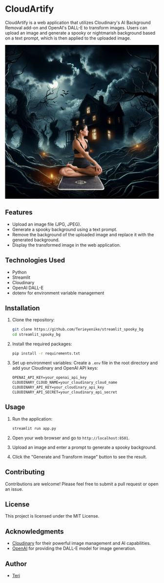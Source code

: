 # CloudArtify

CloudArtify is a web application that utilizes Cloudinary's AI Background Removal add-on and OpenAI's DALL-E to transform images. Users can upload an image and generate a spooky or nightmarish background based on a text prompt, which is then applied to the uploaded image.

![generated image](dane-wetton-t1NEMSm1rgI-unsplash.jpeg)

## Features

- Upload an image file (JPG, JPEG).
- Generate a spooky background using a text prompt.
- Remove the background of the uploaded image and replace it with the generated background.
- Display the transformed image in the web application.

## Technologies Used

- Python
- Streamlit
- Cloudinary
- OpenAI DALL-E
- dotenv for environment variable management

## Installation

1. Clone the repository:
   ```bash
   git clone https://github.com/Terieyenike/streamlit_spooky_bg
   cd streamlit_spooky_bg
   ```

2. Install the required packages:
   ```bash
   pip install -r requirements.txt
   ```

3. Set up environment variables:
   Create a `.env` file in the root directory and add your Cloudinary and OpenAI API keys:

   ```plaintext
   OPENAI_API_KEY=your_openai_api_key
   CLOUDINARY_CLOUD_NAME=your_cloudinary_cloud_name
   CLOUDINARY_API_KEY=your_cloudinary_api_key
   CLOUDINARY_API_SECRET=your_cloudinary_api_secret
   ```

## Usage

1. Run the application:

   ```bash
   streamlit run app.py
   ```

2. Open your web browser and go to `http://localhost:8501`.

3. Upload an image and enter a prompt to generate a spooky background.

4. Click the "Generate and Transform image" button to see the result.

## Contributing

Contributions are welcome! Please feel free to submit a pull request or open an issue.

## License

This project is licensed under the MIT License.

## Acknowledgments

- [Cloudinary](https://cloudinary.com/) for their powerful image management and AI capabilities.
- [OpenAI](https://openai.com/) for providing the DALL-E model for image generation.

## Author

- [Teri](https://x.com/unicodebyte)
